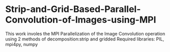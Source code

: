 # Strip-and-Grid-Based-Parallel-Convolution-of-Images-using-MPI

This work involes the MPI Parallelization of the Image Convolution operation using 2 methods of decomposition:strip and gridded
Required libraries: PIL, mpi4py, numpy
